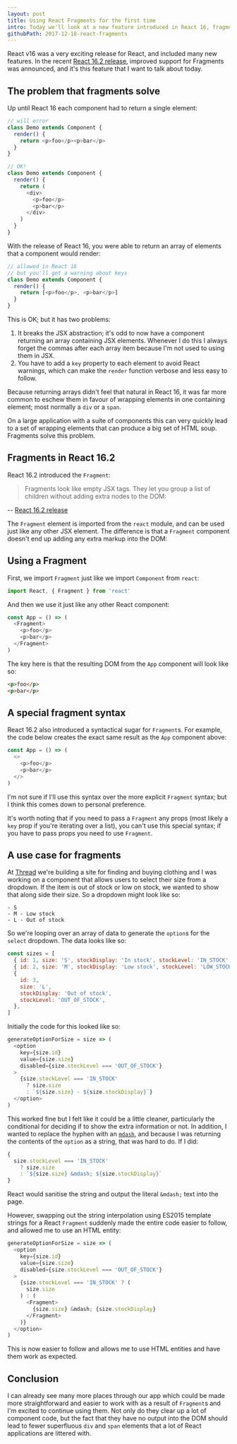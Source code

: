 ```yaml
---
layout: post
title: Using React Fragments for the first time
intro: Today we'll look at a new feature introduced in React 16, fragments
githubPath: 2017-12-18-react-fragments
---
```


React v16 was a very exciting release for React, and included many new features. In the recent [React 16.2 release](https://reactjs.org/blog/2017/11/28/react-v16.2.0-fragment-support.html), improved support for Fragments was announced, and it's this feature that I want to talk about today.

## The problem that fragments solve

Up until React 16 each component had to return a single element:

```js
// will error
class Demo extends Component {
  render() {
    return <p>foo</p><p>bar</p>
  }
}
```

```js
// OK!
class Demo extends Component {
  render() {
    return (
      <div>
        <p>foo</p>
        <p>bar</p>
      </div>
    )
  }
}
```

With the release of React 16, you were able to return an array of elements that a component would render:

```js
// allowed in React 16
// but you'll get a warning about keys
class Demo extends Component {
  render() {
    return [<p>foo</p>, <p>bar</p>]
  }
}
```

This is OK; but it has two problems:

1. It breaks the JSX abstraction; it's odd to now have a component returning an array containing JSX elements. Whenever I do this I always forget the commas after each array item because I'm not used to using them in JSX.
2. You have to add a `key` property to each element to avoid React warnings, which can make the `render` function verbose and less easy to follow.

Because returning arrays didn't feel that natural in React 16, it was far more common to eschew them in favour of wrapping elements in one containing element; most normally a `div` or a `span`.

On a large application with a suite of components this can very quickly lead to a set of wrapping elements that can produce a big set of HTML soup. Fragments solve this problem.

## Fragments in React 16.2

React 16.2 introduced the `Fragment`:

> Fragments look like empty JSX tags. They let you group a list of children without adding extra nodes to the DOM:

-- [React 16.2 release](https://reactjs.org/blog/2017/11/28/react-v16.2.0-fragment-support.html)

The `Fragment` element is imported from the `react` module, and can be used just like any other JSX element. The difference is that a `Fragment` component doesn't end up adding any extra markup into the DOM:

## Using a Fragment

First, we import `Fragment` just like we import `Component` from `react`:

```js
import React, { Fragment } from 'react'
```

And then we use it just like any other React component:

```js
const App = () => (
  <Fragment>
    <p>foo</p>
    <p>bar</p>
  </Fragment>
)
```

The key here is that the resulting DOM from the `App` component will look like so:

```html
<p>foo</p>
<p>bar</p>
```

## A special fragment syntax

React 16.2 also introduced a syntactical sugar for `Fragment`s. For example, the code below creates the exact same result as the `App` component above:

```js
const App = () => (
  <>
    <p>foo</p>
    <p>bar</p>
  </>
)
```

I'm not sure if I'll use this syntax over the more explicit `Fragment` syntax; but I think this comes down to personal preference.

It's worth noting that if you need to pass a `Fragment` any props (most likely a `key` prop if you're iterating over a list), you can't use this special syntax; if you have to pass props you need to use `Fragment`.

## A use case for fragments

At [Thread](thread.com) we're building a site for finding and buying clothing and I was working on a component that allows users to select their size from a dropdown. If the item is out of stock or low on stock, we wanted to show that along side their size. So a dropdown might look like so:

```
- S
- M - Low stock
- L - Out of stock
```

So we're looping over an array of data to generate the `option`s for the `select` dropdown. The data looks like so:

```js
const sizes = [
  { id: 1, size: 'S', stockDisplay: 'In stock', stockLevel: 'IN_STOCK' },
  { id: 2, size: 'M', stockDisplay: 'Low stock', stockLevel: 'LOW_STOCK' },
  {
    id: 3,
    size: 'L',
    stockDisplay: 'Out of stock',
    stockLevel: 'OUT_OF_STOCK',
  },
]
```

Initially the code for this looked like so:

```js
generateOptionForSize = size => (
  <option
    key={size.id}
    value={size.size}
    disabled={size.stockLevel === 'OUT_OF_STOCK'}
  >
    {size.stockLevel === 'IN_STOCK'
      ? size.size
      : `${size.size} - ${size.stockDisplay}`}
  </option>
)
```

This worked fine but I felt like it could be a little cleaner, particularly the conditional for deciding if to show the extra information or not. In addition, I wanted to replace the hyphen with an [`mdash`](http://www.html.am/html-codes/character-codes/html-em-dash-code.cfm), and because I was returning the contents of the `option` as a string, that was hard to do. If I did:

```js
{
  size.stockLevel === 'IN_STOCK'
    ? size.size
    : `${size.size} &mdash; ${size.stockDisplay}`
}
```

React would sanitise the string and output the literal `&mdash;` text into the page.

However, swapping out the string interpolation using ES2015 template strings for a React `Fragment` suddenly made the entire code easier to follow, and allowed me to use an HTML entity:

```js
generateOptionForSize = size => (
  <option
    key={size.id}
    value={size.size}
    disabled={size.stockLevel === 'OUT_OF_STOCK'}
  >
    {size.stockLevel === 'IN_STOCK' ? (
      size.size
    ) : (
      <Fragment>
        {size.size} &mdash; {size.stockDisplay}
      </Fragment>
    )}
  </option>
)
```

This is now easier to follow and allows me to use HTML entities and have them work as expected.

## Conclusion

I can already see many more places through our app which could be made more straightforward and easier to work with as a result of `Fragment`s and I'm excited to continue using them. Not only do they clear up a lot of component code, but the fact that they have no output into the DOM should lead to fewer superfluous `div` and `span` elements that a lot of React applications are littered with.
